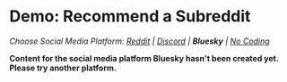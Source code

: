 # Demo: Recommend a Subreddit
_Choose Social Media Platform: <a href='../../../reddit/ch11_recommendations/05_recommend_bot/03_demo_recommend.html'>Reddit</a> | <a href='../../../discord/ch11_recommendations/05_recommend_bot/03_demo_recommend.html'>Discord</a> | __Bluesky__ | <a href='../../../nocode/ch11_recommendations/05_recommend_bot/03_demo_recommend.html'>No Coding</a>_

__Content for the social media platform Bluesky hasn't been created yet. Please try another platform.__